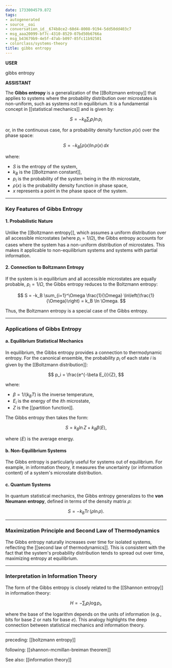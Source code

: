 ```yaml
---
date: 1733004579.872
tags:
- autogenerated
- source__oai
- conversation_id__674b8ce2-60d4-8008-9194-5dd50dd403c7
- msg_aaa20099-bf7c-4310-8529-07bd50b6766a
- msg_b43679b9-4e5f-47ab-b097-85fc11b92501
- colorclass/systems-theory
title: gibbs entropy
---
```


**USER**

gibbs entropy


**ASSISTANT**

The **Gibbs entropy** is a generalization of the [[Boltzmann entropy]] that applies to systems where the probability distribution over microstates is non-uniform, such as systems not in equilibrium. It is a fundamental concept in [[statistical mechanics]] and is given by:

$$
S = -k_B \sum_i p_i \ln p_i
$$

or, in the continuous case, for a probability density function $\rho(x)$ over the phase space:

$$
S = -k_B \int \rho(x) \ln \rho(x) \, dx
$$

where:

- $S$ is the entropy of the system,
- $k_B$ is the [[Boltzmann constant]],
- $p_i$ is the probability of the system being in the $i$th microstate,
- $\rho(x)$ is the probability density function in phase space,
- $x$ represents a point in the phase space of the system.

---

### Key Features of Gibbs Entropy

#### 1. **Probabilistic Nature**
Unlike the [[Boltzmann entropy]], which assumes a uniform distribution over all accessible microstates (where $p_i = 1/\Omega$), the Gibbs entropy accounts for cases where the system has a non-uniform distribution of microstates. This makes it applicable to non-equilibrium systems and systems with partial information.

#### 2. **Connection to Boltzmann Entropy**
If the system is in equilibrium and all accessible microstates are equally probable, $p_i = 1/\Omega$, the Gibbs entropy reduces to the Boltzmann entropy:

$$
S = -k_B \sum_{i=1}^\Omega \frac{1}{\Omega} \ln\left(\frac{1}{\Omega}\right) = k_B \ln \Omega.
$$

Thus, the Boltzmann entropy is a special case of the Gibbs entropy.

---

### Applications of Gibbs Entropy

#### a. **Equilibrium Statistical Mechanics**
In equilibrium, the Gibbs entropy provides a connection to thermodynamic entropy. For the canonical ensemble, the probability $p_i$ of each state $i$ is given by the [[Boltzmann distribution]]:

$$
p_i = \frac{e^{-\beta E_i}}{Z},
$$

where:
- $\beta = 1/(k_B T)$ is the inverse temperature,
- $E_i$ is the energy of the $i$th microstate,
- $Z$ is the [[partition function]].

The Gibbs entropy then takes the form:

$$
S = k_B \ln Z + k_B \beta \langle E \rangle,
$$

where $\langle E \rangle$ is the average energy.

#### b. **Non-Equilibrium Systems**
The Gibbs entropy is particularly useful for systems out of equilibrium. For example, in information theory, it measures the uncertainty (or information content) of a system's microstate distribution.

#### c. **Quantum Systems**
In quantum statistical mechanics, the Gibbs entropy generalizes to the **von Neumann entropy**, defined in terms of the density matrix $\rho$:

$$
S = -k_B \operatorname{Tr}(\rho \ln \rho).
$$

---

### Maximization Principle and Second Law of Thermodynamics
The Gibbs entropy naturally increases over time for isolated systems, reflecting the [[second law of thermodynamics]]. This is consistent with the fact that the system's probability distribution tends to spread out over time, maximizing entropy at equilibrium.

---

### Interpretation in Information Theory
The form of the Gibbs entropy is closely related to the [[Shannon entropy]] in information theory:

$$
H = -\sum_i p_i \log p_i,
$$

where the base of the logarithm depends on the units of information (e.g., bits for base 2 or nats for base $e$). This analogy highlights the deep connection between statistical mechanics and information theory.


---

preceding: [[boltzmann entropy]]  


following: [[shannon-mcmillan-breiman theorem]]

See also: [[information theory]]